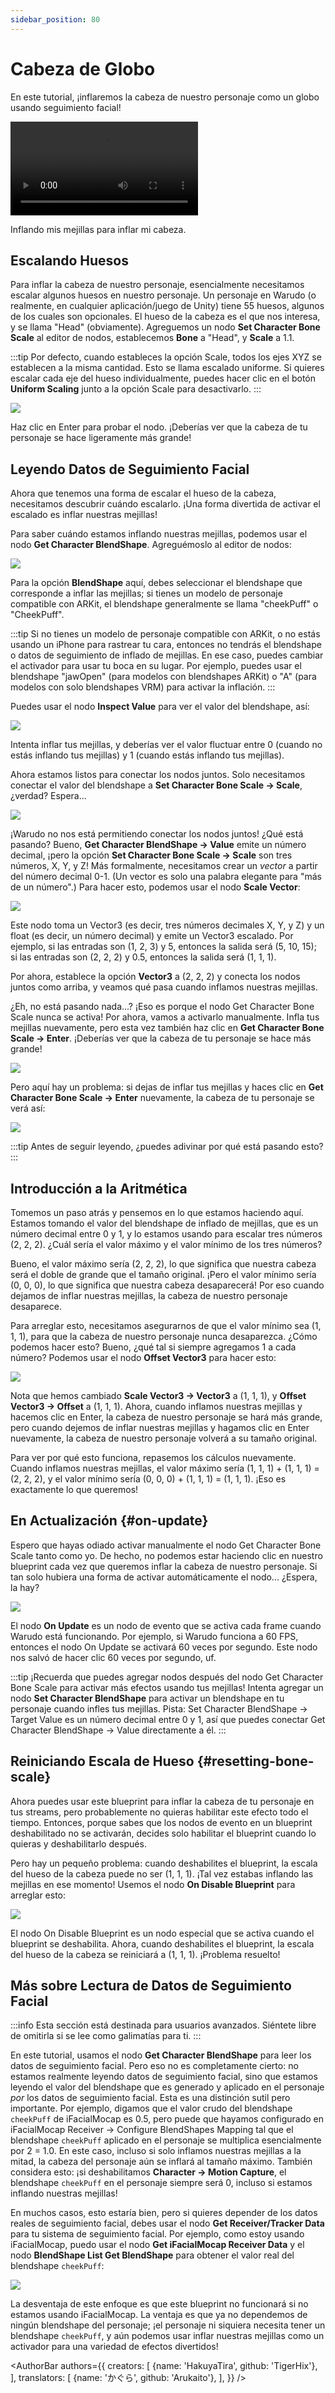 ```yaml
---
sidebar_position: 80
---
```


# Cabeza de Globo

En este tutorial, ¡inflaremos la cabeza de nuestro personaje como un globo usando seguimiento facial!

<div style={{width: '100%'}} className="video-box"><video controls loop src="/doc-img/balloon.mp4" /></div>
<p class="img-desc">Inflando mis mejillas para inflar mi cabeza.</p>

## Escalando Huesos

Para inflar la cabeza de nuestro personaje, esencialmente necesitamos escalar algunos huesos en nuestro personaje. Un personaje en Warudo (o realmente, en cualquier aplicación/juego de Unity) tiene 55 huesos, algunos de los cuales son opcionales. El hueso de la cabeza es el que nos interesa, y se llama "Head" (obviamente). Agreguemos un nodo **Set Character Bone Scale** al editor de nodos, establecemos **Bone** a "Head", y **Scale** a 1.1.

:::tip
Por defecto, cuando estableces la opción Scale, todos los ejes XYZ se establecen a la misma cantidad. Esto se llama escalado uniforme. Si quieres escalar cada eje del hueso individualmente, puedes hacer clic en el botón **Uniform Scaling** junto a la opción Scale para desactivarlo.
:::

![](/doc-img/en-blueprint-balloon-1.png)

Haz clic en Enter para probar el nodo. ¡Deberías ver que la cabeza de tu personaje se hace ligeramente más grande!

## Leyendo Datos de Seguimiento Facial

Ahora que tenemos una forma de escalar el hueso de la cabeza, necesitamos descubrir cuándo escalarlo. ¡Una forma divertida de activar el escalado es inflar nuestras mejillas!

Para saber cuándo estamos inflando nuestras mejillas, podemos usar el nodo **Get Character BlendShape**. Agreguémoslo al editor de nodos:

![](/doc-img/en-blueprint-balloon-2.png)

Para la opción **BlendShape** aquí, debes seleccionar el blendshape que corresponde a inflar las mejillas; si tienes un modelo de personaje compatible con ARKit, el blendshape generalmente se llama "cheekPuff" o "CheekPuff".

:::tip
Si no tienes un modelo de personaje compatible con ARKit, o no estás usando un iPhone para rastrear tu cara, entonces no tendrás el blendshape o datos de seguimiento de inflado de mejillas. En ese caso, puedes cambiar el activador para usar tu boca en su lugar. Por ejemplo, puedes usar el blendshape "jawOpen" (para modelos con blendshapes ARKit) o "A" (para modelos con solo blendshapes VRM) para activar la inflación.
:::

Puedes usar el nodo **Inspect Value** para ver el valor del blendshape, así:

![](/doc-img/en-blueprint-balloon-3.png)

Intenta inflar tus mejillas, y deberías ver el valor fluctuar entre 0 (cuando no estás inflando tus mejillas) y 1 (cuando estás inflando tus mejillas).

Ahora estamos listos para conectar los nodos juntos. Solo necesitamos conectar el valor del blendshape a **Set Character Bone Scale → Scale**, ¿verdad? Espera...

![](/doc-img/en-blueprint-balloon-4.png)

¡Warudo no nos está permitiendo conectar los nodos juntos! ¿Qué está pasando? Bueno, **Get Character BlendShape → Value** emite un número decimal, ¡pero la opción **Set Character Bone Scale → Scale** son tres números, X, Y, y Z! Más formalmente, necesitamos crear un _vector_ a partir del número decimal 0-1. (Un vector es solo una palabra elegante para "más de un número".) Para hacer esto, podemos usar el nodo **Scale Vector**:

![](/doc-img/en-blueprint-balloon-7.png)

Este nodo toma un Vector3 (es decir, tres números decimales X, Y, y Z) y un float (es decir, un número decimal) y emite un Vector3 escalado. Por ejemplo, si las entradas son (1, 2, 3) y 5, entonces la salida será (5, 10, 15); si las entradas son (2, 2, 2) y 0.5, entonces la salida será (1, 1, 1).

Por ahora, establece la opción **Vector3** a (2, 2, 2) y conecta los nodos juntos como arriba, y veamos qué pasa cuando inflamos nuestras mejillas.

¿Eh, no está pasando nada...? ¡Eso es porque el nodo Get Character Bone Scale nunca se activa! Por ahora, vamos a activarlo manualmente. Infla tus mejillas nuevamente, pero esta vez también haz clic en **Get Character Bone Scale → Enter**. ¡Deberías ver que la cabeza de tu personaje se hace más grande!

![](/doc-img/en-blueprint-balloon-5.png)

Pero aquí hay un problema: si dejas de inflar tus mejillas y haces clic en **Get Character Bone Scale → Enter** nuevamente, la cabeza de tu personaje se verá así:

![](/doc-img/en-blueprint-balloon-6.png)

:::tip
Antes de seguir leyendo, ¿puedes adivinar por qué está pasando esto?
:::

## Introducción a la Aritmética

Tomemos un paso atrás y pensemos en lo que estamos haciendo aquí. Estamos tomando el valor del blendshape de inflado de mejillas, que es un número decimal entre 0 y 1, y lo estamos usando para escalar tres números (2, 2, 2). ¿Cuál sería el valor máximo y el valor mínimo de los tres números?

Bueno, el valor máximo sería (2, 2, 2), lo que significa que nuestra cabeza será el doble de grande que el tamaño original. ¡Pero el valor mínimo sería (0, 0, 0), lo que significa que nuestra cabeza desaparecerá! Por eso cuando dejamos de inflar nuestras mejillas, la cabeza de nuestro personaje desaparece.

Para arreglar esto, necesitamos asegurarnos de que el valor mínimo sea (1, 1, 1), para que la cabeza de nuestro personaje nunca desaparezca. ¿Cómo podemos hacer esto? Bueno, ¿qué tal si siempre agregamos 1 a cada número? Podemos usar el nodo **Offset Vector3** para hacer esto:

![](/doc-img/en-blueprint-balloon-8.png)

Nota que hemos cambiado **Scale Vector3 → Vector3** a (1, 1, 1), y **Offset Vector3 → Offset** a (1, 1, 1). Ahora, cuando inflamos nuestras mejillas y hacemos clic en Enter, la cabeza de nuestro personaje se hará más grande, pero cuando dejemos de inflar nuestras mejillas y hagamos clic en Enter nuevamente, la cabeza de nuestro personaje volverá a su tamaño original.

Para ver por qué esto funciona, repasemos los cálculos nuevamente. Cuando inflamos nuestras mejillas, el valor máximo sería (1, 1, 1) + (1, 1, 1) = (2, 2, 2), y el valor mínimo sería (0, 0, 0) + (1, 1, 1) = (1, 1, 1). ¡Eso es exactamente lo que queremos!

## En Actualización {#on-update}

Espero que hayas odiado activar manualmente el nodo Get Character Bone Scale tanto como yo. De hecho, no podemos estar haciendo clic en nuestro blueprint cada vez que queremos inflar la cabeza de nuestro personaje. Si tan solo hubiera una forma de activar automáticamente el nodo... ¿Espera, la hay?

![](/doc-img/en-blueprint-balloon-9.png)

El nodo **On Update** es un nodo de evento que se activa cada frame cuando Warudo está funcionando. Por ejemplo, si Warudo funciona a 60 FPS, entonces el nodo On Update se activará 60 veces por segundo. Este nodo nos salvó de hacer clic 60 veces por segundo, uf.

:::tip
¡Recuerda que puedes agregar nodos después del nodo Get Character Bone Scale para activar más efectos usando tus mejillas! Intenta agregar un nodo **Set Character BlendShape** para activar un blendshape en tu personaje cuando infles tus mejillas. Pista: Set Character BlendShape → Target Value es un número decimal entre 0 y 1, así que puedes conectar Get Character BlendShape → Value directamente a él.
:::

## Reiniciando Escala de Hueso {#resetting-bone-scale}

Ahora puedes usar este blueprint para inflar la cabeza de tu personaje en tus streams, pero probablemente no quieras habilitar este efecto todo el tiempo. Entonces, porque sabes que los nodos de evento en un blueprint deshabilitado no se activarán, decides solo habilitar el blueprint cuando lo quieras y deshabilitarlo después.

Pero hay un pequeño problema: cuando deshabilites el blueprint, la escala del hueso de la cabeza puede no ser (1, 1, 1). ¡Tal vez estabas inflando las mejillas en ese momento! Usemos el nodo **On Disable Blueprint** para arreglar esto:

![](/doc-img/en-blueprint-balloon-10.png)

El nodo On Disable Blueprint es un nodo especial que se activa cuando el blueprint se deshabilita. Ahora, cuando deshabilites el blueprint, la escala del hueso de la cabeza se reiniciará a (1, 1, 1). ¡Problema resuelto!

## Más sobre Lectura de Datos de Seguimiento Facial

:::info
Esta sección está destinada para usuarios avanzados. Siéntete libre de omitirla si se lee como galimatías para ti.
:::

En este tutorial, usamos el nodo **Get Character BlendShape** para leer los datos de seguimiento facial. Pero eso no es completamente cierto: no estamos realmente leyendo datos de seguimiento facial, sino que estamos leyendo el valor del blendshape que es generado y aplicado en el personaje _por_ los datos de seguimiento facial. Esta es una distinción sutil pero importante. Por ejemplo, digamos que el valor crudo del blendshape `cheekPuff` de iFacialMocap es 0.5, pero puede que hayamos configurado en iFacialMocap Receiver → Configure BlendShapes Mapping tal que el blendshape `cheekPuff` aplicado en el personaje se multiplica esencialmente por 2 = 1.0. En este caso, incluso si solo inflamos nuestras mejillas a la mitad, la cabeza del personaje aún se inflará al tamaño máximo. También considera esto: ¡si deshabilitamos **Character → Motion Capture**, el blendshape `cheekPuff` en el personaje siempre será 0, incluso si estamos inflando nuestras mejillas!

En muchos casos, esto estaría bien, pero si quieres depender de los datos reales de seguimiento facial, debes usar el nodo **Get Receiver/Tracker Data** para tu sistema de seguimiento facial. Por ejemplo, como estoy usando iFacialMocap, puedo usar el nodo **Get iFacialMocap Receiver Data** y el nodo **BlendShape List Get BlendShape** para obtener el valor real del blendshape `cheekPuff`:

![](/doc-img/en-blueprint-balloon-11.png)

La desventaja de este enfoque es que este blueprint no funcionará si no estamos usando iFacialMocap. La ventaja es que ya no dependemos de ningún blendshape del personaje; ¡el personaje ni siquiera necesita tener un blendshape `cheekPuff`, y aún podemos usar inflar nuestras mejillas como un activador para una variedad de efectos divertidos!

<AuthorBar authors={{
  creators: [
    {name: 'HakuyaTira', github: 'TigerHix'},
  ],
  translators: [
    {name: 'かぐら', github: 'Arukaito'},
  ],
}} />
